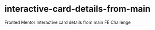 # interactive-card-details-from-main
Fronted Mentor Interactive card details from main FE Challenge
